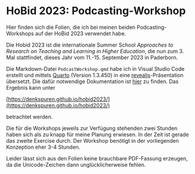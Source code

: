 # HoBid 2023: Podcasting-Workshop

Hier finden sich die Folien, die ich bei meinen beiden Podcasting-Workshops auf der HoBid 2023 verwendet habe.

Die Hobid 2023 ist die internationale Summer School _Approaches to Research on Teaching and Learning in Higher Education_, die nun zum 3. Mal stattfindet, dieses Jahr vom 11.-15. September 2023 in Paderborn.

Die Markdown-Datei `PodcastWorkshop.qmd` habe ich in Visual Studio Code erstellt und mittels [Quarto](https://quarto.org/) (Version 1.3.450) in eine [revealjs](https://revealjs.com/)-Präsentation übersetzt. Die dafür notwendige Dokumentation ist [hier](https://quarto.org/docs/presentations/revealjs/) zu finden. Das Ergebnis kann unter

[https://denkspuren.github.io/hobid2023/](https://denkspuren.github.io/hobid2023/)

betrachtet werden.

Die für die Workshops jeweils zur Verfügung stehenden zwei Stunden haben sich als zu knapp für meine Planung erwiesen. In der Zeit ist gerade das zweite Exercise durch. Der Workshop benötigt in der vorliegenden Konzeption eher 3-4 Stunden.

Leider lässt sich aus den Folien keine brauchbare PDF-Fassung erzeugen, da die Unicode-Zeichen dann unglücklicherweise fehlen.

